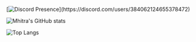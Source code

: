 [![Discord Presence](https://lanyard-profile-readme.vercel.app/api/384062124655378472?theme=dark&bg=809ecf&animated=true&hideDiscrim=false&borderRadius=30px&idleMessage=Muhtemelen%20başka%20bir%20şey%20yapıyor%20...)](https://discord.com/users/384062124655378472)

![Mhitra's GitHub stats](https://github-readme-stats.vercel.app/api?username=Mhitra&show_icons=true)

![Top Langs](https://github-readme-stats.vercel.app/api/top-langs/?username=Mhitra&size_weight=0.5&count_weight=0.5)
